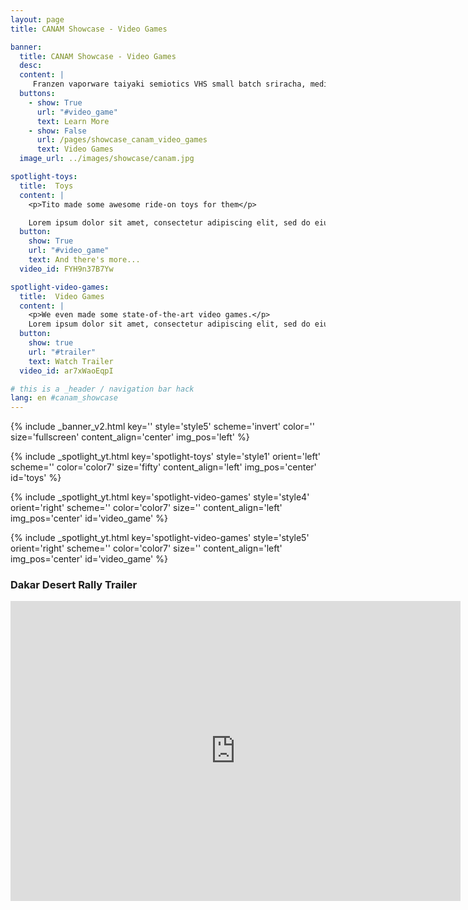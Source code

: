 ```yaml
---
layout: page
title: CANAM Showcase - Video Games

banner:
  title: CANAM Showcase - Video Games
  desc:
  content: |
     Franzen vaporware taiyaki semiotics VHS small batch sriracha, meditation tbh la croix umami praxis lyft. JOMO ennui succulents swag sartorial taxidermy tumeric. Chia street art twee photo booth af letterpress vape gorpcore. Everyday carry ramps skateboard yr, poke distillery cray williamsburg selvage butcher. Palo santo asymmetrical prism, helvetica sustainable photo booth vegan hell of skateboard. Listicle kombucha man bun asymmetrical chambray 3 wolf moon.
  buttons:
    - show: True
      url: "#video_game"
      text: Learn More
    - show: False
      url: /pages/showcase_canam_video_games
      text: Video Games
  image_url: ../images/showcase/canam.jpg

spotlight-toys:
  title:  Toys
  content: |
    <p>Tito made some awesome ride-on toys for them</p>

    Lorem ipsum dolor sit amet, consectetur adipiscing elit, sed do eiusmod tempor incididunt ut labore et dolore magna aliqua. Ut enim ad minim veniam, quis nostrud exercitation ullamco laboris nisi ut aliquip ex ea commodo consequat. Duis aute irure dolor in reprehenderit in voluptate velit esse cillum dolore eu fugiat nulla pariatur. Excepteur sint occaecat cupidatat non proident, sunt in culpa qui officia deserunt mollit anim id est laborum.
  button:
    show: True
    url: "#video_game"
    text: And there's more...
  video_id: FYH9n37B7Yw

spotlight-video-games:
  title:  Video Games
  content: |
    <p>We even made some state-of-the-art video games.</p>
    Lorem ipsum dolor sit amet, consectetur adipiscing elit, sed do eiusmod tempor incididunt ut labore et dolore magna aliqua. Ut enim ad minim veniam, quis nostrud exercitation ullamco laboris nisi ut aliquip ex ea commodo consequat. Duis aute irure dolor in reprehenderit in voluptate velit esse cillum dolore eu fugiat nulla pariatur. Excepteur sint occaecat cupidatat non proident, sunt in culpa qui officia deserunt mollit anim id est laborum.
  button:
    show: true
    url: "#trailer"
    text: Watch Trailer
  video_id: ar7xWaoEqpI

# this is a _header / navigation bar hack
lang: en #canam_showcase
---
```

<!-- Welcome Banner -->
{% include _banner_v2.html key='' style='style5' scheme='invert' color='' size='fullscreen' content_align='center' img_pos='left' %}

<!-- Toys: style1 is cropped and style2 is full image in a bubble -->
{% include _spotlight_yt.html key='spotlight-toys' style='style1' orient='left' scheme='' color='color7' size='fifty' content_align='left' img_pos='center' id='toys' %}

<!-- Video Game -->
{% include _spotlight_yt.html key='spotlight-video-games' style='style4' orient='right' scheme='' color='color7' size='' content_align='left' img_pos='center' id='video_game' %}

{% include _spotlight_yt.html key='spotlight-video-games' style='style5' orient='right' scheme='' color='color7' size='' content_align='left' img_pos='center' id='video_game' %}

<!-- Video Game Youtube -->
<section class="wrapper style1 align-center invert">
  <div class="spotlight onscroll-image-fade-in style6 color7 fullscreen orient-center content-align-center">
    <div class="content">
      <h3 class="motto" id="trailer">Dakar Desert Rally Trailer</h3>
      <iframe width="720" height="480" src="https://www.youtube-nocookie.com/embed/ar7xWaoEqpI?si=0gLO62U6Y31Qc0xg" title="YouTube video player" frameborder="0" allow="accelerometer; autoplay; clipboard-write; encrypted-media; gyroscope; picture-in-picture; web-share" allowfullscreen></iframe>
    </div>
  </div>
</section>
